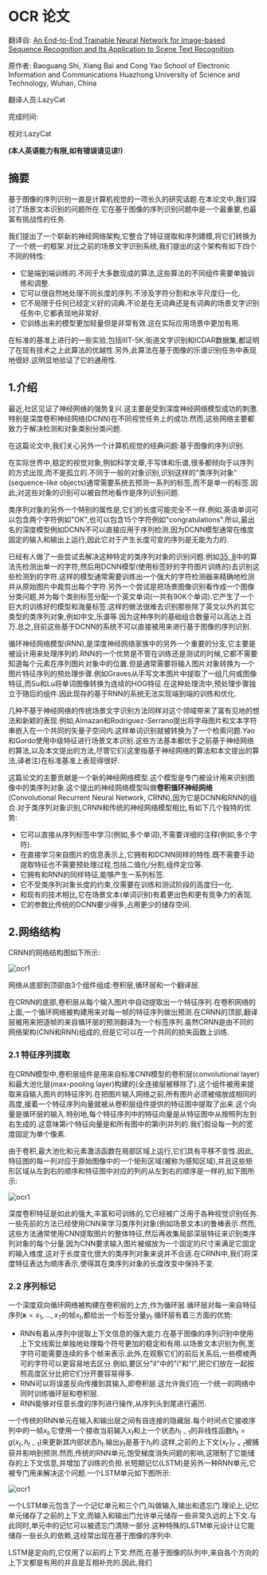 # OCR 论文

翻译自: [An End-to-End Trainable Neural Network for Image-based Sequence Recognition and Its Application to Scene Text Recognition](https://arxiv.org/abs/1507.05717).

原作者: Baoguang Shi, Xiang Bai and Cong Yao
School of Electronic Information and Communications
Huazhong University of Science and Technology, Wuhan, China

翻译人员:LazyCat

完成时间:

校对:LazyCat

**(本人英语能力有限,如有错误请见谅!)**

## 摘要

基于图像的序列识别一直是计算机视觉的一项长久的研究话题.在本论文中,我们探讨了场景文本识别的问题所在.它在基于图像的序列识别问题中是一个最重要,也最富有挑战性的任务.

我们提出了一个崭新的神经网络架构,它整合了特征提取和序列建模,将它们转换为了一个统一的框架.对比之前的场景文字识别系统,我们提出的这个架构有如下四个不同的特性:

- 它是端到端训练的.不同于大多数现成的算法,这些算法的不同组件需要单独训练和调整.
- 它可以很自然地处理不同长度的序列.不涉及字符分割和水平尺度归一化.
- 它不局限于任何已经定义好的词典.不论是在无词典还是有词典的场景文字识别任务中,它都表现地非常好.
- 它训练出来的模型更加轻量但是非常有效.这在实际应用场景中更加有用.

在标准的基准上进行的一些实验,包括IIIT-5K,街道文字识别和ICDAR数据集,都证明了在现有技术之上此算法的优越性.另外,此算法在基于图像的乐谱识别任务中表现地很好.这明显地验证了它的通用性.

## 1.介绍

最近,社区见证了神经网络的强势复兴.这主要是受到深度神经网络模型成功的刺激.特别是深度卷积神经网络(DCNN)在不同视觉任务上的成功.然而,这些网络主要都致力于解决检测和对象类别分类问题.

在这篇论文中,我们关心另外一个计算机视觉的经典问题:基于图像的序列识别.

在实际世界中,稳定的视觉对象,例如科学文章,手写体和乐谱,很多都倾向于以序列的方式出现,而不是孤立的.不同于一般的对象识别,识别这样的"类序列对象"(sequence-like objects)通常需要系统去预测一系列的标签,而不是单一的标签.因此,对这些对象的识别可以被自然地看作是序列识别问题.

类序列对象的另外一个特别的属性是,它们的长度可能完全不一样.例如,英语单词可以包含两个字符例如"OK",也可以包含15个字符例如"congratulations".所以,最出名的深度模型例如DCNN不可以直接应用于序列检测,因为DCNN模型通常在维度固定的输入和输出上运行,因此它对于产生长度可变的序列是无能为力的.

已经有人做了一些尝试去解决这种特定的类序列对象的识别问题.例如[35, 8]()中的算法先检测出单一的字符,然后用DCNN模型(使用标签好的字符图片训练的)去识别这些检测到的字符.这样的模型通常需要训练出一个强大的字符检测器来精确地检测并从原始图片中裁剪出每个字符.另外一个尝试是把场景图像识别看作成一个图像分类问题,并为每个类别标签分配一个英文单词(一共有90K个单词).它产生了一个巨大的训练好的模型和海量标签.这样的做法很难去识别那些除了英文以外的其它类型的类序列对象,例如中文,乐谱等.因为这种序列的基础组合数量可以高达上百万.总之,目前这些基于DCNN的系统不可以直接被用来进行基于图像的序列识别.

循环神经网络模型(RNN),是深度神经网络家族中的另外一个重要的分支,它主要是被设计用来处理序列的.RNN的一个优势是不管在训练还是测试的时候,它都不需要知道每个元素在序列图片对象中的位置.但是通常需要将输入图片对象转换为一个图片特征序列的预处理步骤.例如Graves从手写文本图片中提取了一组几何或图像特征,而Su和Lu将单词图像转换为连续的HOG特征.在这种处理流中,预处理步骤独立于随后的组件.因此现存的基于RNN的系统无法实现端到端的训练和优化.

几种不基于神经网络的传统场景文字识别方法同样对这个领域带来了富有见地的想法和新颖的表现.例如,Almazan和Rodriguez-Serrano提出将字母图片和文本字符串嵌入在一个共同的矢量子空间内.这样单词识别就被转换为了一个检索问题.Yao和Gordo使用中级特征进行场景文本识别.这些方法基本都优于之前基于神经网络的算法,以及本文提出的方法,尽管它们(这里指基于神经网络的算法和本文提出的算法,译者注)在标准基准上表现得很好.

这篇论文的主要贡献是一个新的神经网络模型.这个模型是专门被设计用来识别图像中的类序列对象.这个提出的神经网络模型叫做**卷积循环神经网络**(Convolutional Recurrent Neural Network, CRNN),因为它是DCNN和RNN的组合.对于类序列对象识别,CRNN和传统的神经网络模型相比,有如下几个独特的优势:

- 它可以直接从序列标签中学习(例如,多个单词),不需要详细的注释(例如,多个字符).
- 在直接学习来自图片的信息表示上,它拥有和DCNN同样的特性.既不需要手动提取特征也不需要预处理过程,包括二值化/分割,组件定位等.
- 它拥有和RNN的同样特征,能够产生一系列标签.
- 它不受类序列对象长度的约束,仅需要在训练和测试阶段的高度归一化.
- 和现有的技术相比,它在场景文本(单词识别)有着更出色和更有竞争力的表现.
- 它的参数比传统的DCNN要少得多,占用更少的储存空间.

## 2.网络结构

CRNN的网络结构图如下所示:

![ocr1](images/ocr/1.png)

网络从底部到顶部由3个组件组成:卷积层,循环层和一个翻译层.

在CRNN的底部,卷积层从每个输入图片中自动提取出一个特征序列.在卷积网络的上面,一个循环网络被构建用来对每一帧的特征序列做出预测.在CRNN的顶部,翻译层被用来把逐帧的来自循环层的预测翻译为一个标签序列.虽然CRNN是由不同的网络架构(CNN和RNN)组成的,但是它可以在一个共同的损失函数上训练.

### 2.1 特征序列提取

在CRNN模型中,卷积层组件是用来自标准CNN模型的卷积层(convolutional layer)和最大池化层(max-pooling layer)构建的(全连接层被移除了).这个组件被用来提取来自输入图片的特征序列.在把图片输入网络之前,所有图片必须被缩放成相同的高度,接着一个特征序列向量就被从卷积层组件提供的特征图中提取了出来.这个向量是循环层的输入.特别地,每个特征序列中的特征向量是从特征图中从按照列左到右生成的.这意味第i个特征向量是和所有图中的第i列并列的.我们假设每一列的宽度固定为单个像素.

由于卷积,最大池化和元素激活函数在局部区域上运行,它们具有平移不变性.因此,特征图的每一列对应于原始图像中的一个矩形区域(被称为感知区域),并且这些矩形区域从左到右的顺序和特征图中对应的列的从左到右的顺序是一样的,如下图所示:

![ocr1](images/ocr/2.png)

深度卷积特征是如此的强大,丰富和可训练的,它已经被广泛用于各种视觉识别任务.一些先前的方法已经使用CNN来学习类序列对象(例如场景文本)的鲁棒表示.然而,这些方法通常使用CNN提取图片的整体特征,然后再收集局部深层特征来识别类序列对象的每个分量.因为CNN要求输入图片被缩放为一个固定的尺寸来满足它固定的输入维度,这对于长度变化很大的类序列对象来说并不合适.在CRNN中,我们将深度特征表达为顺序表示,使得其在类序列对象的长度改变中保持不变.

### 2.2 序列标记

一个深度双向循环网络被构建在卷积层的上方,作为循环层.循环层对每一来自特征序列$\mathbf{x}=x_1,\dots,x_T$的帧$x_t$,都给出一个标签分量$y_t$.循环层有着三方面的优势:

- RNN有着从序列中提取上下文信息的强大能力.在基于图像的序列识别中使用上下文线索比单独地处理每个符号更加的稳定和有用.以场景文本识别为例,宽字符可能需要连续的多个帧来表示.此外,在观察它们的前后关系后,一些模棱两可的字符可以更容易地去区分.例如,要区分"il"中的"i"和"l",把它们放在一起按照高度区分比把它们分开要容易得多.
- RNN可以将误差反向传播到其输入,即卷积层.这允许我们在一个统一的网络中同时训练循环层和卷积层.
- RNN能够对任意长度的序列进行操作,从序列头到尾进行遍历.

一个传统的RNN单元在输入和输出层之间有自连接的隐藏层.每个时间点它接收序列中的一帧$x_t$,它使用一个接收当前输入$x_t$和上一个状态$h_{t-1}$的非线性函数$h_t=g(x_t,h_{t-1})$来更新其内部状态$h_t$.输出$y_t$是基于$h_t$的.这样,之前的上下文$\lbrace x_{t'}\rbrace_{t'\lt t}$被捕获并影响到预测.然而,传统的RNN单元,饱受梯度消失问题的影响,这限制了它能储存的上下文信息,并增加了训练的负担.长短期记忆(LSTM)是另外一种RNN单元,它被专门用来解决这个问题.一个LSTM单元如下图所示:

![ocr1](images/ocr/3.png)

一个LSTM单元包含了一个记忆单元和三个门,叫做输入,输出和遗忘门.理论上,记忆单元储存了之前的上下文,而输入和输出门允许单元储存一些非常久远的上下文.与此同时,单元中的记忆可以被遗忘门清除一部分.这种特殊的LSTM单元设计让它能储存一些长久的依赖,这经常出现在基于图像的序列中.

LSTM是定向的,它仅用了以前的上下文.然而,在基于图像的队列中,来自各个方向的上下文都是有用的并且是互相补充的.因此,我们

